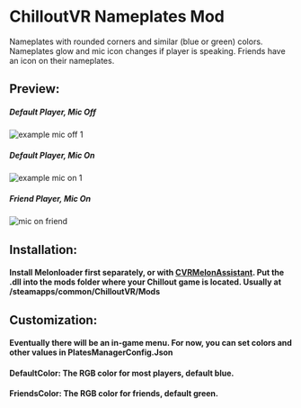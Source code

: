 # ChilloutVR Nameplates Mod
Nameplates with rounded corners and similar (blue or green) colors. Nameplates glow and mic icon changes if player is speaking. Friends have an icon on their nameplates.

## Preview:
##### Default Player, Mic Off
![example mic off 1](https://user-images.githubusercontent.com/56856630/182332081-d5fced99-0a36-48f5-9528-713d444784b2.png)
##### Default Player, Mic On
![example mic on 1](https://user-images.githubusercontent.com/56856630/182332082-aeea3186-19d4-42ee-b74f-7d149a662c33.png)
##### Friend Player, Mic On
![mic on friend](https://user-images.githubusercontent.com/56856630/182425880-b064eb6d-fe68-4505-93f5-12e7e51f9d76.PNG)

## Installation:
#### Install Melonloader first separately, or with [CVRMelonAssistant](https://github.com/UnusualNorm/CVRMelonAssistant). Put the .dll into the mods folder where your Chillout game is located. Usually at /steamapps/common/ChilloutVR/Mods

## Customization:
#### Eventually there will be an in-game menu. For now, you can set colors and other values in PlatesManagerConfig.Json
#### DefaultColor: The RGB color for most players, default blue.
#### FriendsColor: The RGB color for friends, default green.



